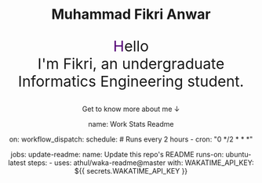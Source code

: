 <center> 
<h1 align="center">Muhammad Fikri Anwar</h1>

<p align="center" style="font-size:30px;">
  <span style="color:#500073;">H</span>ello <br>
  I'm Fikri, an undergraduate Informatics Engineering student.
</p>

<p align="center">
  Get to know more about me ↓
</p>
<!--START_SECTION:waka-->
name: Work Stats Readme

on:
  workflow_dispatch:
  schedule:
    # Runs every 2 hours
    - cron: "0 */2 * * *"

jobs:
  update-readme:
    name: Update this repo's README
    runs-on: ubuntu-latest
    steps:
      - uses: athul/waka-readme@master
        with:
          WAKATIME_API_KEY: ${{ secrets.WAKATIME_API_KEY }}
<!--END_SECTION:waka-->
